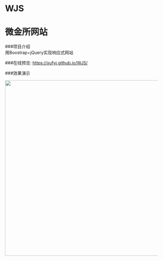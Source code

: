 # WJS

微金所网站
===================================

###项目介绍  
用Boostrap+jQuery实现响应式网站

###在线预览: 
https://xufyi.github.io/WJS/  

###效果演示  
<div align=center>
   <img src="https://github.com/Xufyi/WJS/blob/master/wjs.gif" width="930" height="579">  
</div>


